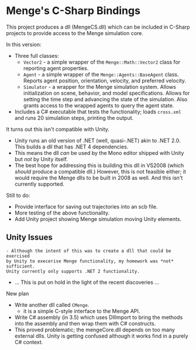 Menge's C-Sharp Bindings
========================

This project produces a dll (MengeCS.dll) which can be included in C-Sharp
projects to provide access to the Menge simulation core.

In this version:

   - Three full classes:
      - ``Vector2`` - a simple wrapper of the `Menge::Math::Vector2` class for reporting agent properties.
      - ``Agent`` - a simple wrapper of the `Menge::Agents::BaseAgent` class.  Reports agent position, orientation, velocity, and preferred velocity.
      - ``Simulator`` - a wrapper for the Menge simulation system.  Allows initialization on scene, behavior, and model specifications.  Allows for setting the time step and advancing the state of the simulation.  Also grants access to the wrapped agents to query the agent state.
   - Includes a C# executable that tests the functionality; loads `cross.xml` and runs 20 simulation steps, printing the output.
   
It turns out this isn't compatible with Unity.
   - Unity runs an old version of .NET (well, quasi-.NET) akin to .NET 2.0.  This builds a dll that has .NET 4 dependencies.
   - This means the dll *can* be used by the Mono editor shipped with Unity but *not* by Unity itself.
   - The best hope for addressing this is building this dll in VS2008 (which *should* produce a compatible dll.)  However, this is not feasible either; it would require the Menge dlls to be built in 2008 as well.  And this isn't currently supported.

Still to do:
   - Provide interface for saving out trajectories into an scb file.
   - More testing of the above functionality.
   - Add Unity project showing Menge simulation moving Unity elements.

Unity Issues
------------
	- Although the intent of this was to create a dll that could be exercised
	by Unity to execerise Menge functionality, my homework was *not* sufficient.
	Unity currently only supports .NET 2 functionality.
   - ... This is put on hold in the light of the recent discoveries ...
   
New plan
   - Write another dll called ``CMenge``.
      - it is a simple C-style interface to the Menge API.
   - Write C# assembly (in 3.5) which uses DllImport to bring the methods into the assembly and then wrap them with C# constructs.
   - This proved problematic; the mengeCore.dll depends on too many external dlls.
      Unity is getting confused although it works find in a purely C# context.
